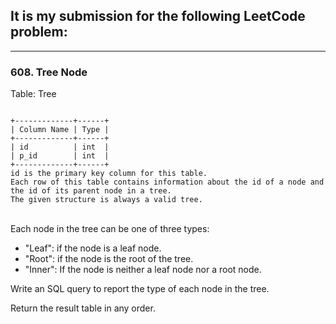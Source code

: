 ## It is my submission for the following LeetCode problem:

---

### 608. Tree Node

Table: Tree

<code>
+-------------+------+
| Column Name | Type |
+-------------+------+
| id          | int  |
| p_id        | int  |
+-------------+------+
id is the primary key column for this table.
Each row of this table contains information about the id of a node and the id of its parent node in a tree.
The given structure is always a valid tree.
</code><br>

Each node in the tree can be one of three types:

* "Leaf": if the node is a leaf node.
* "Root": if the node is the root of the tree.
* "Inner": If the node is neither a leaf node nor a root node.
  
Write an SQL query to report the type of each node in the tree.

Return the result table in any order.
